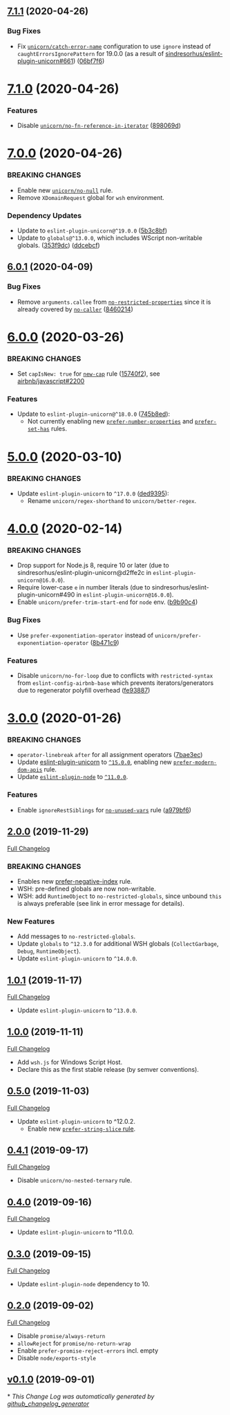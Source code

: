 ## [7.1.1](https://github.com/kevinoid/eslint-config-kevinoid/compare/v7.1.0...v7.1.1) (2020-04-26)


### Bug Fixes

* Fix [`unicorn/catch-error-name`](https://github.com/sindresorhus/eslint-plugin-unicorn/blob/master/docs/rules/catch-error-name.md) configuration to use
  `ignore` instead of `caughtErrorsIgnorePattern` for 19.0.0 (as a result of
  [sindresorhus/eslint-plugin-unicorn#661](https://github.com/sindresorhus/eslint-plugin-unicorn/pull/661))
  ([06bf7f6](https://github.com/kevinoid/eslint-config-kevinoid/commit/06bf7f64f66778fdad7c0a78f0e69cdad9f34bee))


# [7.1.0](https://github.com/kevinoid/eslint-config-kevinoid/compare/v7.0.0...v7.1.0) (2020-04-26)


### Features

* Disable [`unicorn/no-fn-reference-in-iterator`](https://github.com/sindresorhus/eslint-plugin-unicorn/blob/master/docs/rules/no-fn-reference-in-iterator.md)
  ([898069d](https://github.com/kevinoid/eslint-config-kevinoid/commit/898069d52f24a26e84d028cbb871afc746d629ec))


# [7.0.0](https://github.com/kevinoid/eslint-config-kevinoid/compare/v6.0.1...v7.0.0) (2020-04-26)


### BREAKING CHANGES

* Enable new
  [`unicorn/no-null`](https://github.com/sindresorhus/eslint-plugin-unicorn/blob/master/docs/rules/no-null.md) rule.
* Remove `XDomainRequest` global for `wsh` environment.


### Dependency Updates

* Update to `eslint-plugin-unicorn@^19.0.0`
  ([5b3c8bf](https://github.com/kevinoid/eslint-config-kevinoid/commit/5b3c8bfe6c0e74033c508412728241c81b638f53))
* Update to `globals@^13.0.0`, which includes WScript non-writable globals.
  ([353f9dc](https://github.com/kevinoid/eslint-config-kevinoid/commit/353f9dcbcad73550b650220fd3414ee641c2aa29))
  ([ddcebcf](https://github.com/kevinoid/eslint-config-kevinoid/commit/ddcebcf3da7f8c6b2476d4baad5796397c762dc2))


## [6.0.1](https://github.com/kevinoid/eslint-config-kevinoid/compare/v6.0.0...v6.0.1) (2020-04-09)


### Bug Fixes

* Remove `arguments.callee` from [`no-restricted-properties`](https://eslint.org/docs/rules/no-restricted-properties) since it is already covered by [`no-caller`](https://eslint.org/docs/rules/no-caller) ([8460214](https://github.com/kevinoid/eslint-config-kevinoid/commit/8460214e7320c1f598177b0839e6bd0e019001d4))



# [6.0.0](https://github.com/kevinoid/eslint-config-kevinoid/compare/v5.0.0...v6.0.0) (2020-03-26)


### BREAKING CHANGES

* Set `capIsNew: true` for [`new-cap`](https://eslint.org/docs/rules/new-cap) rule ([15740f2](https://github.com/kevinoid/eslint-config-kevinoid/commit/15740f24de0cc2eeeda988f0bb871e1710265d7e)), see [airbnb/javascript#2200](https://github.com/airbnb/javascript/issues/2200)

### Features

* Update to `eslint-plugin-unicorn@^18.0.0` ([745b8ed](https://github.com/kevinoid/eslint-config-kevinoid/commit/745b8ede01c2e871fdbc93125561bb59c24d5daf)):
  - Not currently enabling new
    [`prefer-number-properties`](https://github.com/sindresorhus/eslint-plugin-unicorn/blob/master/docs/rules/prefer-number-properties.md)
    and
    [`prefer-set-has`](https://github.com/sindresorhus/eslint-plugin-unicorn/blob/master/docs/rules/prefer-set-has.md)
    rules.


# [5.0.0](https://github.com/kevinoid/eslint-config-kevinoid/compare/v4.0.0...v5.0.0) (2020-03-10)


### BREAKING CHANGES

* Update `eslint-plugin-unicorn` to `^17.0.0` ([ded9395](https://github.com/kevinoid/eslint-config-kevinoid/commit/ded9395c78c1a0973dae48d4743975ac3039e21b)):
  - Rename `unicorn/regex-shorthand` to `unicorn/better-regex`.


# [4.0.0](https://github.com/kevinoid/eslint-config-kevinoid/compare/v3.0.0...v4.0.0) (2020-02-14)


### BREAKING CHANGES

* Drop support for Node.js 8, require 10 or later (due to
  sindresorhus/eslint-plugin-unicorn@d2ffe2c in
  `eslint-plugin-unicorn@16.0.0`).
* Require lower-case `e` in  number literals (due to
  sindresorhus/eslint-plugin-unicorn#490 in
  `eslint-plugin-unicorn@16.0.0`).
* Enable `unicorn/prefer-trim-start-end` for `node` env.
  ([b9b90c4](https://github.com/kevinoid/eslint-config-kevinoid/commit/b9b90c4a5075b3361799d74e759ede7b6f001527))


### Bug Fixes

* Use `prefer-exponentiation-operator` instead of
  `unicorn/prefer-exponentiation-operator`
  ([8b471c9](https://github.com/kevinoid/eslint-config-kevinoid/commit/8b471c9b564a4b6c50d1829399ae0f9bb9bf96dd))


### Features

* Disable `unicorn/no-for-loop` due to conflicts with `restricted-syntax` from
  `eslint-config-airbnb-base` which prevents iterators/generators due to
  regenerator polyfill overhead
  ([fe93887](https://github.com/kevinoid/eslint-config-kevinoid/commit/fe938875ad31b449038a2eedd5f7c826999c967b))


# [3.0.0](https://github.com/kevinoid/eslint-config-kevinoid/compare/v2.0.0...v3.0.0) (2020-01-26)


### BREAKING CHANGES

* `operator-linebreak` `after` for all assignment operators
  ([7bae3ec](https://github.com/kevinoid/eslint-config-kevinoid/commit/7bae3ec4ea14ac446d380c385e121b833e4b26f5))
* Update
  [eslint-plugin-unicorn](https://github.com/sindresorhus/eslint-plugin-unicorn/)
  to
  [`^15.0.0`](https://github.com/sindresorhus/eslint-plugin-unicorn/releases/tag/v15.0.0),
  enabling new
  [`prefer-modern-dom-apis`](https://github.com/sindresorhus/eslint-plugin-unicorn/blob/master/docs/rules/prefer-modern-dom-apis.md)
  rule.
* Update
  [`eslint-plugin-node`](https://github.com/mysticatea/eslint-plugin-node/) to
  [`^11.0.0`](https://github.com/mysticatea/eslint-plugin-node/releases/tag/v11.0.0).


### Features

* Enable `ignoreRestSiblings` for
  [`no-unused-vars`](https://eslint.org/docs/rules/no-unused-vars) rule
  ([a979bf6](https://github.com/kevinoid/eslint-config-kevinoid/commit/a979bf6bef80cb643109b039d9c2290beaf8922f))



## [2.0.0](https://github.com/kevinoid/eslint-config-kevinoid/tree/v2.0.0) (2019-11-29)
[Full Changelog](https://github.com/kevinoid/eslint-config-kevinoid/compare/v1.0.1...v2.0.0)

### BREAKING CHANGES

- Enables new
  [prefer-negative-index](https://github.com/sindresorhus/eslint-plugin-unicorn/blob/master/docs/rules/prefer-negative-index.md)
  rule.
- WSH: pre-defined globals are now non-writable.
- WSH: add `RuntimeObject` to `no-restricted-globals`, since unbound `this` is
  always preferable (see link in error message for details).

### New Features

- Add messages to `no-restricted-globals`.
- Update `globals` to `^12.3.0` for additional WSH globals (`CollectGarbage`,
  `Debug`, `RuntimeObject`).
- Update `eslint-plugin-unicorn` to `^14.0.0`.


## [1.0.1](https://github.com/kevinoid/eslint-config-kevinoid/tree/v1.0.1) (2019-11-17)
[Full Changelog](https://github.com/kevinoid/eslint-config-kevinoid/compare/v1.0.0...v1.0.1)

- Update `eslint-plugin-unicorn` to `^13.0.0`.

## [1.0.0](https://github.com/kevinoid/eslint-config-kevinoid/tree/v1.0.0) (2019-11-11)
[Full Changelog](https://github.com/kevinoid/eslint-config-kevinoid/compare/v0.5.0...v1.0.0)

- Add `wsh.js` for Windows Script Host.
- Declare this as the first stable release (by semver conventions).

## [0.5.0](https://github.com/kevinoid/eslint-config-kevinoid/tree/v0.5.0) (2019-11-03)
[Full Changelog](https://github.com/kevinoid/eslint-config-kevinoid/compare/v0.4.1...v0.5.0)

- Update `eslint-plugin-unicorn` to ^12.0.2.
  - Enable new [`prefer-string-slice`
    rule](https://github.com/sindresorhus/eslint-plugin-unicorn/blob/master/docs/rules/prefer-string-slice.md).

## [0.4.1](https://github.com/kevinoid/eslint-config-kevinoid/tree/v0.4.1) (2019-09-17)
[Full Changelog](https://github.com/kevinoid/eslint-config-kevinoid/compare/v0.4.0...v0.4.1)

- Disable `unicorn/no-nested-ternary` rule.

## [0.4.0](https://github.com/kevinoid/eslint-config-kevinoid/tree/v0.4.0) (2019-09-16)
[Full Changelog](https://github.com/kevinoid/eslint-config-kevinoid/compare/v0.3.0...v0.4.0)

- Update `eslint-plugin-unicorn` to ^11.0.0.

## [0.3.0](https://github.com/kevinoid/eslint-config-kevinoid/tree/v0.3.0) (2019-09-15)
[Full Changelog](https://github.com/kevinoid/eslint-config-kevinoid/compare/v0.2.0...v0.3.0)

- Update `eslint-plugin-node` dependency to 10.

## [0.2.0](https://github.com/kevinoid/eslint-config-kevinoid/tree/v0.2.0) (2019-09-02)
[Full Changelog](https://github.com/kevinoid/eslint-config-kevinoid/compare/v0.1.0...v0.2.0)

- Disable `promise/always-return`
- `allowReject` for `promise/no-return-wrap`
- Enable `prefer-promise-reject-errors` incl. empty
- Disable `node/exports-style`

## [v0.1.0](https://github.com/kevinoid/eslint-config-kevinoid/tree/v0.1.0) (2019-09-01)


\* *This Change Log was automatically generated by [github_changelog_generator](https://github.com/skywinder/Github-Changelog-Generator)*
